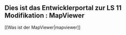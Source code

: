 ## Dies ist das Entwicklerportal zur LS 11 Modifikation : MapViewer

[[Was ist der MapViewer|mapviewer]]